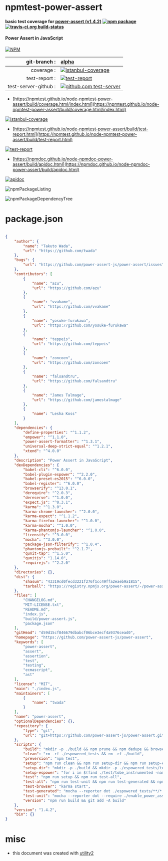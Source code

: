 # npmtest-power-assert

#### basic test coverage for  [power-assert (v1.4.2)](https://github.com/power-assert-js/power-assert)  [![npm package](https://img.shields.io/npm/v/npmtest-power-assert.svg?style=flat-square)](https://www.npmjs.org/package/npmtest-power-assert) [![travis-ci.org build-status](https://api.travis-ci.org/npmtest/node-npmtest-power-assert.svg)](https://travis-ci.org/npmtest/node-npmtest-power-assert)

#### Power Assert in JavaScript

[![NPM](https://nodei.co/npm/power-assert.png?downloads=true&downloadRank=true&stars=true)](https://www.npmjs.com/package/power-assert)

| git-branch : | [alpha](https://github.com/npmtest/node-npmtest-power-assert/tree/alpha)|
|--:|:--|
| coverage : | [![istanbul-coverage](https://npmtest.github.io/node-npmtest-power-assert/build/coverage.badge.svg)](https://npmtest.github.io/node-npmtest-power-assert/build/coverage.html/index.html)|
| test-report : | [![test-report](https://npmtest.github.io/node-npmtest-power-assert/build/test-report.badge.svg)](https://npmtest.github.io/node-npmtest-power-assert/build/test-report.html)|
| test-server-github : | [![github.com test-server](https://npmtest.github.io/node-npmtest-power-assert/GitHub-Mark-32px.png)](https://npmtest.github.io/node-npmtest-power-assert/build/app/index.html) | | build-artifacts : | [![build-artifacts](https://npmtest.github.io/node-npmtest-power-assert/glyphicons_144_folder_open.png)](https://github.com/npmtest/node-npmtest-power-assert/tree/gh-pages/build)|

- [https://npmtest.github.io/node-npmtest-power-assert/build/coverage.html/index.html](https://npmtest.github.io/node-npmtest-power-assert/build/coverage.html/index.html)

[![istanbul-coverage](https://npmtest.github.io/node-npmtest-power-assert/build/screenCapture.buildCi.browser.%252Ftmp%252Fbuild%252Fcoverage.lib.html.png)](https://npmtest.github.io/node-npmtest-power-assert/build/coverage.html/index.html)

- [https://npmtest.github.io/node-npmtest-power-assert/build/test-report.html](https://npmtest.github.io/node-npmtest-power-assert/build/test-report.html)

[![test-report](https://npmtest.github.io/node-npmtest-power-assert/build/screenCapture.buildCi.browser.%252Ftmp%252Fbuild%252Ftest-report.html.png)](https://npmtest.github.io/node-npmtest-power-assert/build/test-report.html)

- [https://npmdoc.github.io/node-npmdoc-power-assert/build/apidoc.html](https://npmdoc.github.io/node-npmdoc-power-assert/build/apidoc.html)

[![apidoc](https://npmdoc.github.io/node-npmdoc-power-assert/build/screenCapture.buildCi.browser.%252Ftmp%252Fbuild%252Fapidoc.html.png)](https://npmdoc.github.io/node-npmdoc-power-assert/build/apidoc.html)

![npmPackageListing](https://npmtest.github.io/node-npmtest-power-assert/build/screenCapture.npmPackageListing.svg)

![npmPackageDependencyTree](https://npmtest.github.io/node-npmtest-power-assert/build/screenCapture.npmPackageDependencyTree.svg)



# package.json

```json

{
    "author": {
        "name": "Takuto Wada",
        "url": "https://github.com/twada"
    },
    "bugs": {
        "url": "https://github.com/power-assert-js/power-assert/issues"
    },
    "contributors": [
        {
            "name": "azu",
            "url": "https://github.com/azu"
        },
        {
            "name": "vvakame",
            "url": "https://github.com/vvakame"
        },
        {
            "name": "yosuke-furukawa",
            "url": "https://github.com/yosuke-furukawa"
        },
        {
            "name": "teppeis",
            "url": "https://github.com/teppeis"
        },
        {
            "name": "zoncoen",
            "url": "https://github.com/zoncoen"
        },
        {
            "name": "falsandtru",
            "url": "https://github.com/falsandtru"
        },
        {
            "name": "James Talmage",
            "url": "https://github.com/jamestalmage"
        },
        {
            "name": "Lesha Koss"
        }
    ],
    "dependencies": {
        "define-properties": "^1.1.2",
        "empower": "^1.1.0",
        "power-assert-formatter": "^1.3.1",
        "universal-deep-strict-equal": "^1.2.1",
        "xtend": "^4.0.0"
    },
    "description": "Power Assert in JavaScript",
    "devDependencies": {
        "babel-cli": "^6.0.0",
        "babel-plugin-espower": "^2.2.0",
        "babel-preset-es2015": "^6.0.0",
        "babel-register": "^6.0.0",
        "browserify": "^13.0.1",
        "derequire": "^2.0.3",
        "dereserve": "^1.0.0",
        "expect.js": "^0.3.1",
        "karma": "^1.3.0",
        "karma-chrome-launcher": "^2.0.0",
        "karma-expect": "^1.1.2",
        "karma-firefox-launcher": "^1.0.0",
        "karma-mocha": "^1.0.0",
        "karma-phantomjs-launcher": "^1.0.0",
        "licensify": "^3.0.0",
        "mocha": "^3.0.0",
        "package-json-filterify": "^1.0.4",
        "phantomjs-prebuilt": "^2.1.7",
        "qunit-tap": "^1.5.0",
        "qunitjs": "1.14.0",
        "requirejs": "^2.2.0"
    },
    "directories": {},
    "dist": {
        "shasum": "43319cd0fecd3221f276f1cc49ffa2eaeb9a1815",
        "tarball": "https://registry.npmjs.org/power-assert/-/power-assert-1.4.2.tgz"
    },
    "files": [
        "CHANGELOG.md",
        "MIT-LICENSE.txt",
        "README.md",
        "index.js",
        "build/power-assert.js",
        "package.json"
    ],
    "gitHead": "d59d15cf846679dbabcf06bce3ecf4a9376cead0",
    "homepage": "https://github.com/power-assert-js/power-assert",
    "keywords": [
        "power-assert",
        "assert",
        "assertion",
        "test",
        "testing",
        "ecmascript",
        "ast"
    ],
    "license": "MIT",
    "main": "./index.js",
    "maintainers": [
        {
            "name": "twada"
        }
    ],
    "name": "power-assert",
    "optionalDependencies": {},
    "repository": {
        "type": "git",
        "url": "git+https://github.com/power-assert-js/power-assert.git"
    },
    "scripts": {
        "build": "mkdir -p ./build && npm prune && npm dedupe && browserify -p licensify --global-transform package-json-filterify --standalone assert ./index.js | dereserve | derequire > build/power-assert.js",
        "clean": "rm -rf ./espowered_tests && rm -rf ./build",
        "preversion": "npm test",
        "setup": "npm run clean && npm run setup-dir && npm run setup-espower && npm run build",
        "setup-dir": "mkdir -p ./build && mkdir -p ./espowered_tests/tobe_instrumented && cp -r test/not_tobe_instrumented/ ./espowered_tests/not_tobe_instrumented/",
        "setup-espower": "for i in $(find ./test/tobe_instrumented -name '*.js'); do babel $i > ./espowered_tests/tobe_instrumented/$(basename $i); done",
        "test": "npm run setup && npm run test-all",
        "test-all": "npm run test-unit && npm run test-generated && npm run test-browser",
        "test-browser": "karma start",
        "test-generated": "mocha --reporter dot ./espowered_tests/**/*.js",
        "test-unit": "mocha --reporter dot --require ./enable_power_assert.js ./test/**/*.js",
        "version": "npm run build && git add -A build"
    },
    "version": "1.4.2",
    "bin": {}
}
```



# misc
- this document was created with [utility2](https://github.com/kaizhu256/node-utility2)
